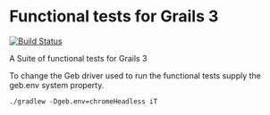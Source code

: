 # Functional tests for Grails 3 

[![Build Status](https://travis-ci.org/grails/grails3-functional-tests.svg?branch=master)](https://travis-ci.org/grails/grails3-functional-tests)


A Suite of functional tests for Grails 3

To change the Geb driver used to run the functional tests supply the geb.env system property.

    ./gradlew -Dgeb.env=chromeHeadless iT   
